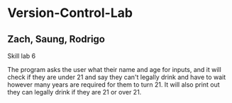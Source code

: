# Version-Control-Lab

## Zach, Saung, Rodrigo

Skill lab 6

The program asks the user what their name and age for inputs, and it will check if they are under 21 and say they can't legally drink and have to wait however many years are required for them to turn 21. It will also print out they can legally drink if they are 21 or over 21.
